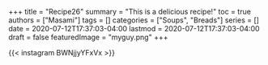 +++
title = "Recipe26"
summary = "This is a delicious recipe!"
toc = true
authors = ["Masami"]
tags = []
categories = ["Soups", "Breads"]
series = []
date = 2020-07-12T17:37:03-04:00
lastmod = 2020-07-12T17:37:03-04:00
draft = false
featuredImage = "myguy.png"
+++

{{< instagram BWNjjyYFxVx >}}
